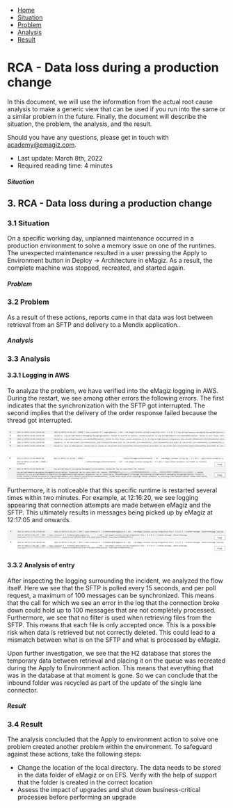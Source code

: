 <div class="ez-academy">
    <div class="ez-academy__body">
        <main class="micro-learning">
        <ul class="doc-nav">
            <li class="doc-nav__item"><a href="../../docs/rca-knowledgebase/index_academy_rca-knowledgebase_all" class="doc-nav__link">Home</a></li>
            <li class="doc-nav__item"><a href="#situation" class="doc-nav__link">Situation</a></li>
            <li class="doc-nav__item"><a href="#problem" class="doc-nav__link">Problem</a></li>
            <li class="doc-nav__item"><a href="#analysis" class="doc-nav__link">Analysis</a></li>
            <li class="doc-nav__item"><a href="#result" class="doc-nav__link">Result</a></li>
        </ul>

<div class="doc">

# RCA - Data loss during a production change

In this document, we will use the information from the actual root cause analysis to make a generic view that can be used if you run into the same or a similar problem in the future. Finally, the document will describe the situation, the problem, the analysis, and the result.

Should you have any questions, please get in touch with academy@emagiz.com.

- Last update: March 8th, 2022
- Required reading time: 4 minutes


##### Situation

## 3. RCA - Data loss during a production change

### 3.1 Situation
On a specific working day, unplanned maintenance occurred in a production environment to solve a memory issue on one of the runtimes. The unexpected maintenance resulted in a user pressing the Apply to Environment button in Deploy -> Architecture in eMagiz. As a result, the complete machine was stopped, recreated, and started again.

##### Problem

### 3.2 Problem
As a result of these actions, reports came in that data was lost between retrieval from an SFTP and delivery to a Mendix application..

##### Analysis

### 3.3 Analysis

#### 3.3.1 Logging in AWS
To analyze the problem, we have verified into the eMagiz logging in AWS. During the restart, we see among other errors the following errors. The first indicates that the synchronization with the SFTP got interrupted. The second implies that the delivery of the order response failed because the thread got interrupted.

<p align="center"><img src="../../img/rca-knowledgebase/rca-knowledgebase-data-loss-during-production-change--synchronization-errors-sftp.png"></p>

<p align="center"><img src="../../img/rca-knowledgebase/rca-knowledgebase-data-loss-during-production-change--thread-interrupted.png"></p>

Furthermore, it is noticeable that this specific runtime is restarted several times within two minutes. For example, at 12:16:20, we see logging appearing that connection attempts are made between eMagiz and the SFTP. This ultimately results in messages being picked up by eMagiz at 12:17:05 and onwards.

<p align="center"><img src="../../img/rca-knowledgebase/rca-knowledgebase-data-loss-during-production-change--messages-being-picked-up-again.png"></p>

#### 3.3.2 Analysis of entry

After inspecting the logging surrounding the incident, we analyzed the flow itself. Here we see that the SFTP is polled every 15 seconds, and per poll request, a maximum of 100 messages can be synchronized. This means that the call for which we see an error in the log that the connection broke down could hold up to 100 messages that are not completely processed.
Furthermore, we see that no filter is used when retrieving files from the SFTP. This means that each file is only accepted once. This is a possible risk when data is retrieved but not correctly deleted. This could lead to a mismatch between what is on the SFTP and what is processed by eMagiz. 

Upon further investigation, we see that the H2 database that stores the temporary data between retrieval and placing it on the queue was recreated during the Apply to Environment action. This means that everything that was in the database at that moment is gone. So we can conclude that the inbound folder was recycled as part of the update of the single lane connector.

##### Result

### 3.4 Result

The analysis concluded that the Apply to environment action to solve one problem created another problem within the environment. To safeguard against these actions, take the following steps:

- Change the location of the local directory. The data needs to be stored in the data folder of eMagiz or on EFS. Verify with the help of support that the folder is created in the correct location 
- Assess the impact of upgrades and shut down business-critical processes before performing an upgrade

</div>
</main>
</div>
</div>